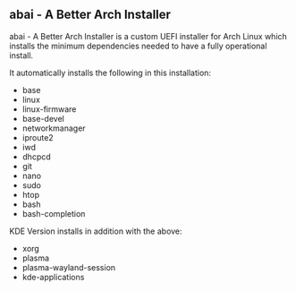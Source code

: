 <h2>abai - A Better Arch Installer</h2>
abai - A Better Arch Installer is a custom UEFI installer for Arch Linux which installs the minimum dependencies needed to have a fully operational install.<br>

It automatically installs the following in this installation:
- base
- linux
- linux-firmware
- base-devel
- networkmanager
- iproute2
- iwd
- dhcpcd
- git
- nano
- sudo
- htop
- bash
- bash-completion

KDE Version installs in addition with the above:
- xorg
- plasma
- plasma-wayland-session
- kde-applications
